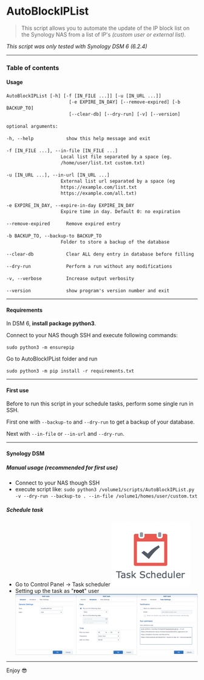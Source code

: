 # AutoBlockIPList

> This script allows you to automate the update of the IP block list on the Synology NAS from a list of IP's _(custom user or external list)_.

_This script was only tested with Synology DSM 6 (6.2.4)_

---

### Table of contents
#### Usage

    AutoBlockIPList [-h] [-f [IN_FILE ...]] [-u [IN_URL ...]]
                           [-e EXPIRE_IN_DAY] [--remove-expired] [-b BACKUP_TO]
                           [--clear-db] [--dry-run] [-v] [--version]
    
    optional arguments:
    
    -h, --help            show this help message and exit
    
    -f [IN_FILE ...], --in-file [IN_FILE ...]
                        Local list file separated by a space (eg.
                        /home/user/list.txt custom.txt)
                        
    -u [IN_URL ...], --in-url [IN_URL ...]
                        External list url separated by a space (eg
                        https://example.com/list.txt
                        https://example.com/all.txt)
                        
    -e EXPIRE_IN_DAY, --expire-in-day EXPIRE_IN_DAY
                        Expire time in day. Default 0: no expiration
                        
    --remove-expired      Remove expired entry
    
    -b BACKUP_TO, --backup-to BACKUP_TO
                        Folder to store a backup of the database
                        
    --clear-db            Clear ALL deny entry in database before filling
    
    --dry-run             Perform a run without any modifications
    
    -v, --verbose         Increase output verbosity
    
    --version             show program's version number and exit

---

#### Requirements

In DSM 6, **install package python3**.

Connect to your NAS though SSH and execute following commands:

`sudo python3 -m ensurepip`

Go to AutoBlockIPList folder and run

`sudo python3 -m pip install -r requirements.txt`

---

#### First use
Before to run this script in your schedule tasks, perform some single run in SSH.

First one with `--backup-to` and `--dry-run` to get a backup of your database.

Next with `--in-file` or `--in-url` and `--dry-run`.

---
#### Synology DSM
##### Manual usage _(recommended for first use)_
- Connect to your NAS though SSH
- execute script like: `sudo python3 /volume1/scripts/AutoBlockIPList.py -v --dry-run --backup-to . --in-file /volume1/homes/user/custom.txt`

##### Schedule task

  - Go to Control Panel -> Task scheduler
  ![Task scheduler](docs/task_scheduler.png)
  - Setting up the task as "**root**" user
  ![Task settings](docs/edit_task.png)
  
___

Enjoy :sunglasses: